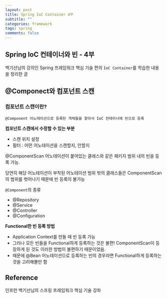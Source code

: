 ```yaml
---
layout: post
title: Spring IoC Container 4부
subtitle: ""
categories: framework
tags: spring
comments: false
---
```


## Spring IoC 컨테이너와 빈 - 4부

백기선님의 강의인 Spring 프레임워크 핵심 기술 편의 `IoC Container`를 학습한 내용을 정리한 글

## @Componect와 컴포넌트 스캔

### 컴포넌트 스캔이란?

`@Component 어노테이션으로 등록된 객체들을 찾아서 IoC 컨테이너에 빈으로 등록`

**컴포넌트 스캔에서 수정할 수 있는 부분**

- 스캔 위치 설정
- 필터 : 어떤 어노테이션을 스캔할지, 안할지

@ComponentScan 어노테이션이 붙어있는 클래스와 같은 패키지 범위 내의 빈을 등록 가능.

당연히 해당 어노테이션이 부착된 어노테이션 범위 밖의 클래스들은 ComponentScan의 범위를 벗어나기 때문에 빈 등록이 불가능

`@Component`의 종류

- @Repository
- @Service
- @Controller
- @Configuration

**Functional한 빈 등록 방법**

- Application Context를 만들 때 빈 등록 가능
- 그러나 모든 빈들을 Functional하게 등록하는 것은 불편! ComponentScan이 등장하게 된 것도 이러한 방법이 불편하기 때문이었음.
- 때문에 @Bean 어노테이션으로 등록하는 빈의 경우라면 Functional하게 등록하는 것을 고려해볼만 함

## Reference

인프런 백기선님의 스프링 프레임워크 핵심 기술 강좌
